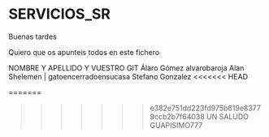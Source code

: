 # SERVICIOS_SR

Buenas tardes

Quiero que os apunteis todos en este fichero 

NOMBRE Y APELLIDO Y VUESTRO GIT
Álaro Gómez alvarobaroja
Alan Shelemen | gatoencerradoensucasa
Stefano Gonzalez
<<<<<<< HEAD


=======
>>>>>>> e382e751dd223fd975b619e83779ccb2b7f64038
UN SALUDO GUAPISIMO777



